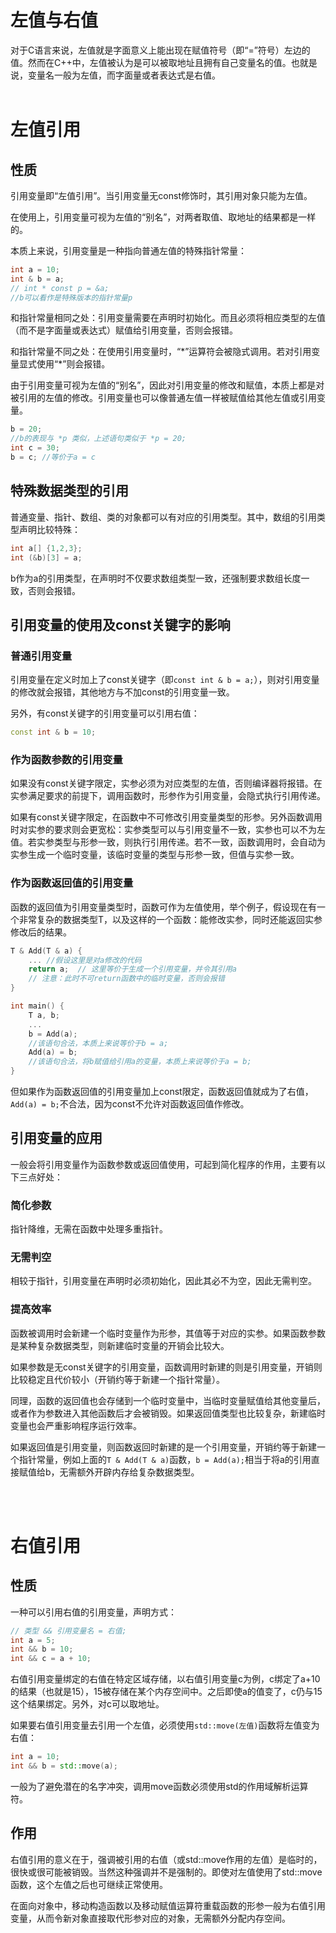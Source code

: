 # 左值与右值
对于C语言来说，左值就是字面意义上能出现在赋值符号（即“=”符号）左边的值。然而在C++中，左值被认为是可以被取地址且拥有自己变量名的值。也就是说，变量名一般为左值，而字面量或者表达式是右值。
<br/><br/>

# 左值引用
## 性质
引用变量即“左值引用”。当引用变量无const修饰时，其引用对象只能为左值。

在使用上，引用变量可视为左值的“别名”，对两者取值、取地址的结果都是一样的。

本质上来说，引用变量是一种指向普通左值的特殊指针常量：
```cpp
int a = 10;
int & b = a;
// int * const p = &a;
//b可以看作是特殊版本的指针常量p
```
和指针常量相同之处：引用变量需要在声明时初始化。而且必须将相应类型的左值（而不是字面量或表达式）赋值给引用变量，否则会报错。

和指针常量不同之处：在使用引用变量时，“\*”运算符会被隐式调用。若对引用变量显式使用“\*”则会报错。

由于引用变量可视为左值的“别名”，因此对引用变量的修改和赋值，本质上都是对被引用的左值的修改。引用变量也可以像普通左值一样被赋值给其他左值或引用变量。
```cpp
b = 20;
//b的表现与 *p 类似，上述语句类似于 *p = 20;
int c = 30;
b = c; //等价于a = c
```

## 特殊数据类型的引用
普通变量、指针、数组、类的对象都可以有对应的引用类型。其中，数组的引用类型声明比较特殊：

```cpp
int a[] {1,2,3};
int (&b)[3] = a; 
```
b作为a的引用类型，在声明时不仅要求数组类型一致，还强制要求数组长度一致，否则会报错。


## 引用变量的使用及const关键字的影响

### 普通引用变量
引用变量在定义时加上了const关键字（即```const int & b = a;```），则对引用变量的修改就会报错，其他地方与不加const的引用变量一致。

另外，有const关键字的引用变量可以引用右值：
```cpp
const int & b = 10; 
```

### 作为函数参数的引用变量

如果没有const关键字限定，实参必须为对应类型的左值，否则编译器将报错。在实参满足要求的前提下，调用函数时，形参作为引用变量，会隐式执行引用传递。

如果有const关键字限定，在函数中不可修改引用变量类型的形参。另外函数调用时对实参的要求则会更宽松：实参类型可以与引用变量不一致，实参也可以不为左值。若实参类型与形参一致，则执行引用传递。若不一致，函数调用时，会自动为实参生成一个临时变量，该临时变量的类型与形参一致，但值与实参一致。

### 作为函数返回值的引用变量
函数的返回值为引用变量类型时，函数可作为左值使用，举个例子，假设现在有一个非常复杂的数据类型T，以及这样的一个函数：能修改实参，同时还能返回实参修改后的结果。
```cpp
T & Add(T & a) {
    ... //假设这里是对a修改的代码
    return a;  // 这里等价于生成一个引用变量，并令其引用a
    // 注意：此时不可return函数中的临时变量，否则会报错
}

int main() {
    T a, b;
    ...
    b = Add(a);
    //该语句合法，本质上来说等价于b = a;
    Add(a) = b; 
    //该语句合法，将b赋值给引用a的变量，本质上来说等价于a = b;
}
```
但如果作为函数返回值的引用变量加上const限定，函数返回值就成为了右值，```Add(a) = b;```不合法，因为const不允许对函数返回值作修改。


## 引用变量的应用
一般会将引用变量作为函数参数或返回值使用，可起到简化程序的作用，主要有以下三点好处：
### 简化参数
指针降维，无需在函数中处理多重指针。
### 无需判空
相较于指针，引用变量在声明时必须初始化，因此其必不为空，因此无需判空。

### 提高效率
函数被调用时会新建一个临时变量作为形参，其值等于对应的实参。如果函数参数是某种复杂数据类型，则新建临时变量的开销会比较大。

如果参数是无const关键字的引用变量，函数调用时新建的则是引用变量，开销则比较稳定且代价较小（开销约等于新建一个指针常量）。

同理，函数的返回值也会存储到一个临时变量中，当临时变量赋值给其他变量后，或者作为参数进入其他函数后才会被销毁。如果返回值类型也比较复杂，新建临时变量也会严重影响程序运行效率。

如果返回值是引用变量，则函数返回时新建的是一个引用变量，开销约等于新建一个指针常量，例如上面的```T & Add(T & a)```函数，```b = Add(a);```相当于将a的引用直接赋值给b，无需额外开辟内存给复杂数据类型。


<br/><br/>

# 右值引用
## 性质
一种可以引用右值的引用变量，声明方式：
```cpp
// 类型 && 引用变量名 = 右值;
int a = 5;
int && b = 10;  
int && c = a + 10;
```
右值引用变量绑定的右值在特定区域存储，以右值引用变量c为例，c绑定了a+10的结果（也就是15），15被存储在某个内存空间中。之后即使a的值变了，c仍与15这个结果绑定。另外，对c可以取地址。

如果要右值引用变量去引用一个左值，必须使用```std::move(左值)```函数将左值变为右值：
```cpp
int a = 10; 
int && b = std::move(a);
```
一般为了避免潜在的名字冲突，调用move函数必须使用std的作用域解析运算符。

## 作用
右值引用的意义在于，强调被引用的右值（或std::move作用的左值）是临时的，很快或很可能被销毁。当然这种强调并不是强制的。即使对左值使用了std::move函数，这个左值之后也可继续正常使用。

在面向对象中，移动构造函数以及移动赋值运算符重载函数的形参一般为右值引用变量，从而令新对象直接取代形参对应的对象，无需额外分配内存空间。

<br/><br/>
